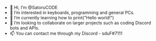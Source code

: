 - 👋 Hi, I’m @SatoruCODE
- 👀 I’m interested in keyboards, programming and general PCs.
- 🌱 I’m currently learning how to print("Hello world!")
- 💞️ I’m looking to collaborate on larger projects such as coding Discord bots and APIs.
- 📫 You can contact me through my Discord - sduF#7111
